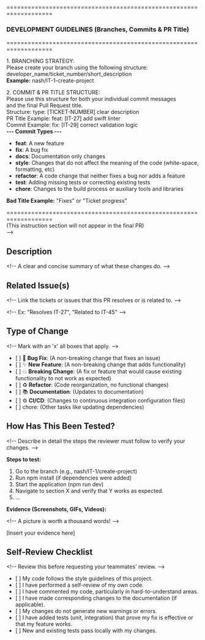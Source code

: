 \===================================================================

### **DEVELOPMENT GUIDELINES (Branches, Commits & PR Title)**

\===================================================================

1\. BRANCHING STRATEGY:  
Please create your branch using the following structure:  
developer\_name/ticket\_number/short\_description  
**Example:** nash/IT-1-create-project

2\. COMMIT & PR TITLE STRUCTURE:  
Please use this structure for both your individual commit messages  
and the final Pull Request title.  
Structure: type: \[TICKET-NUMBER\] clear description  
PR Title Example: feat: \[IT-27\] add swift linter  
Commit Example: fix: \[IT-29\] correct validation logic  
**\--- Commit Types \---**

* **feat**: A new feature  
* **fix**: A bug fix  
* **docs**: Documentation only changes  
* **style**: Changes that do not affect the meaning of the code (white-space, formatting, etc)  
* **refactor**: A code change that neither fixes a bug nor adds a feature  
* **test**: Adding missing tests or correcting existing tests  
* **chore**: Changes to the build process or auxiliary tools and libraries

**Bad Title Example:** "Fixes" or "Ticket progress"

\===================================================================  
(This instruction section will not appear in the final PR)  
\--\>

## **Description**

\<\!-- A clear and concise summary of what these changes do. \--\>

## **Related Issue(s)**

\<\!-- Link the tickets or issues that this PR resolves or is related to. \--\>

\<\!-- Ex: "Resolves IT-27", "Related to IT-45" \--\>

## **Type of Change**

\<\!-- Mark with an 'x' all boxes that apply. \--\>

* \[ \] 🐛 **Bug Fix**: (A non-breaking change that fixes an issue)  
* \[ \] ✨ **New Feature**: (A non-breaking change that adds functionality)  
* \[ \] 💥 **Breaking Change**: (A fix or feature that would cause existing functionality to not work as expected)  
* \[ \] ♻️ **Refactor**: (Code reorganization, no functional changes)  
* \[ \] 📚 **Documentation**: (Updates to documentation)  
* \[ \] ⚙️ **CI/CD**: (Changes to continuous integration configuration files)  
* \[ \] chore: (Other tasks like updating dependencies)

## **How Has This Been Tested?**

\<\!-- Describe in detail the steps the reviewer must follow to verify your changes. \--\>

**Steps to test:**

1. Go to the branch (e.g., nash/IT-1/create-project)  
2. Run npm install (if dependencies were added)  
3. Start the application (npm run dev)  
4. Navigate to section X and verify that Y works as expected.  
5. ...

**Evidence (Screenshots, GIFs, Videos):**

\<\!-- A picture is worth a thousand words\! \--\>

\[Insert your evidence here\]

## **Self-Review Checklist**

\<\!-- Review this before requesting your teammates' review. \--\>

* \[ \] My code follows the style guidelines of this project.  
* \[ \] I have performed a self-review of my own code.  
* \[ \] I have commented my code, particularly in hard-to-understand areas.  
* \[ \] I have made corresponding changes to the documentation (if applicable).  
* \[ \] My changes do not generate new warnings or errors.  
* \[ \] I have added tests (unit, integration) that prove my fix is effective or that my feature works.  
* \[ \] New and existing tests pass locally with my changes.